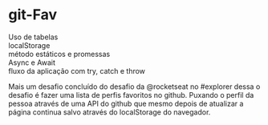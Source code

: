 # git-Fav

<p>
Uso de tabelas
  <br>
localStorage 
   <br>
método estáticos e promessas
   <br>
Async e Await
   <br>
fluxo da aplicação com try, catch e throw
 <br>


Mais um desafio concluído do desafio da @rocketseat no #explorer 
dessa o desafio é fazer uma lista de perfis favoritos no github.
Puxando o perfil da pessoa através de uma API do github que mesmo depois de atualizar a página continua salvo através do localStorage do navegador.

</p>
